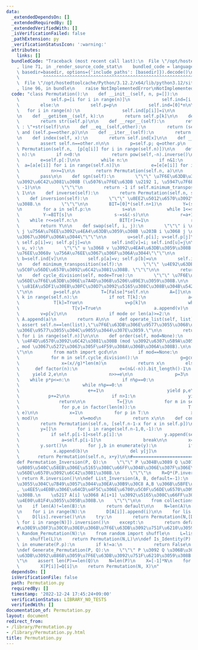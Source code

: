 ```yaml
---
data:
  _extendedDependsOn: []
  _extendedRequiredBy: []
  _extendedVerifiedWith: []
  _isVerificationFailed: false
  _pathExtension: py
  _verificationStatusIcon: ':warning:'
  attributes:
    links: []
  bundledCode: "Traceback (most recent call last):\n  File \"/opt/hostedtoolcache/Python/3.12.2/x64/lib/python3.12/site-packages/onlinejudge_verify/documentation/build.py\"\
    , line 71, in _render_source_code_stat\n    bundled_code = language.bundle(stat.path,\
    \ basedir=basedir, options={'include_paths': [basedir]}).decode()\n          \
    \         ^^^^^^^^^^^^^^^^^^^^^^^^^^^^^^^^^^^^^^^^^^^^^^^^^^^^^^^^^^^^^^^^^^^^^^^^^^^^^^^^^\n\
    \  File \"/opt/hostedtoolcache/Python/3.12.2/x64/lib/python3.12/site-packages/onlinejudge_verify/languages/python.py\"\
    , line 96, in bundle\n    raise NotImplementedError\nNotImplementedError\n"
  code: "class Permutation():\n    def __init__(self, n, p=[]):\n        if p==[]:\n\
    \            self.p=[i for i in range(n)]\n            self.ind=[i for i in range(n)]\n\
    \        else:\n            self.p=p\n            self.ind=[0]*n\n\n         \
    \   for i in range(n):\n                self.ind[p[i]]=i\n\n        self.n=n\n\
    \n    def __getitem__(self, k):\n        return self.p[k]\n\n    def __str__(self):\n\
    \        return str(self.p)\n\n    def __repr__(self):\n        return \"[Permutation]\
    \ : \"+str(self)\n\n    def __eq__(self,other):\n        return (self.n==other.n)\
    \ and (self.p==other.p)\n\n    def __iter__(self):\n        return iter(self.p)\n\
    \n    def index(self, x):\n        return self.ind[x]\n\n    def __mul__(self,other):\n\
    \        assert self.n==other.n\n\n        p=self.p; q=other.p\n        return\
    \ Permutation(self.n,  [p[q[i]] for i in range(self.n)])\n\n    def __pow__(self,\
    \ n):\n        if n<0:\n            return pow(self,-n).inverse()\n\n        a=list(range(self.n))\n\
    \        e=self.p[:]\n\n        while n:\n            if n&1:\n              \
    \  a=[a[e[i]] for i in range(self.n)]\n            e=[e[e[i]] for i in range(self.n)]\n\
    \            n>>=1\n\n        return Permutation(self.n, a)\n\n    def __truediv__(self,other):\n\
    \        pass\n\n    def sgn(self):\n        \"\"\" \u7F6E\u63DB\u306E\u7B26\u53F7\
    \u3092\u6C42\u3081\u308B (\u5076\u7F6E\u63DB \u2192 1, \u5947\u7F6E\u63DB \u2192\
    \ -1)\n\n        \"\"\"\n        return -1 if self.minimum_transposition()%2 else\
    \ 1\n\n    def inverse(self):\n        return Permutation(self.n, self.ind)\n\n\
    \    def inversion(self):\n        \"\"\" \u8EE2\u5012\u6570\u3092\u6C42\u3081\
    \u308B.\n        \"\"\"\n\n        BIT=[0]*(self.n+1)\n        Y=(self.n*(self.n-1))//2\n\
    \n        for a in self.p:\n            s=a\n            while 1<=s:\n       \
    \         Y-=BIT[s]\n                s-=s&(-s)\n\n            r=a+1\n        \
    \    while r<=self.n:\n                BIT[r]+=1\n                r+=r&(-r)\n\
    \        return Y\n\n    def swap(self, i, j):\n        \"\"\" i \u756A\u76EE\u3068\
    \ j \u756A\u76EE\u3092\u4EA4\u63DB\u3059\u308B \u203B i \u3068 j \u3092\u4EA4\u63DB\
    \u3067\u306F\u306A\u3044\"\"\"\n\n        u=self.p[i]; v=self.p[j]\n\n       \
    \ self.p[i]=v; self.p[j]=u\n        self.ind[v]=i; self.ind[u]=j\n\n    def transposition(self,\
    \ u, v):\n        \"\"\" u \u3068 v \u3092\u4EA4\u63DB\u3059\u308B \u203B u \u756A\
    \u76EE\u3068v \u756A\u76EE\u3067\u306F\u306A\u3044\"\"\"\n\n        a=self.ind[u];\
    \ b=self.ind[v]\n\n        self.p[a]=v; self.p[b]=u\n        self.ind[u]=b; self.ind[v]=a\n\
    \n    def minimum_transposition(self):\n        \"\"\" \u4E92\u63DB\u306E\u6700\
    \u5C0F\u56DE\u6570\u3092\u6C42\u3081\u308B. \"\"\"\n\n        return self.n-len(self.cycle_division())\n\
    \n    def cycle_division(self, mode=True):\n        \"\"\" \u7F6E\u63DB\u3092\u5DE1\
    \u56DE\u7F6E\u63DB\u306E\u7A4D\u306B\u5206\u89E3\u3059\u308B.\n\n        mode:\
    \ \u81EA\u5DF1\u30EB\u30FC\u30D7\u3092\u5165\u308C\u308B\u304B\u5426\u304B\"\"\
    \"\n\n        p=self.p\n        T=[False]*self.n\n        A=[]\n\n        for\
    \ k in range(self.n):\n            if not T[k]:\n                a=[k]\n\n   \
    \             T[k]=True\n                v=p[k]\n                while v!=k:\n\
    \                    T[v]=True\n                    a.append(v)\n            \
    \        v=p[v]\n\n                if mode or len(a)>=2:\n                   \
    \ A.append(a)\n        return A\n\n    def operate_list(self, list):\n       \
    \ assert self.n==len(list),\"\u7F6E\u63DB\u306E\u9577\u3055\u3068\u30EA\u30B9\u30C8\
    \u306E\u9577\u3055\u304C\u9055\u3044\u307E\u3059.\"\n\n        return [list[self.ind[i]]\
    \ for i in range(self.n)]\n\n\n    def order(self, mod=None):\n        \"\"\"\
    \ \u4F4D\u6570\u3092\u6C42\u3081\u308B (mod \u3092\u6307\u5B9A\u3059\u308B\u3068\
    , mod \u3067\u5272\u3063\u305F\u4F59\u308A\u306B\u306A\u308B).\n\n        \"\"\
    \"\n\n        from math import gcd\n\n        if mod==None:\n            x=1\n\
    \            for m in self.cycle_division():\n                g=gcd(x,len(m))\n\
    \                x=(x//g)*len(m)\n            return x\n        else:\n      \
    \      def factor(n):\n                e=(n&(-n)).bit_length()-1\n           \
    \     yield 2,e\n\n                n>>=e\n\n                p=3\n            \
    \    while p*p<=n:\n                    if n%p==0:\n                        e=0\n\
    \                        while n%p==0:\n                            n//=p\n  \
    \                          e+=1\n                        yield p,e\n         \
    \           p+=2\n\n                if n>1:\n                    yield n,1\n \
    \               return\n\n            T={}\n            for m in self.cycle_division():\n\
    \                for p,e in factor(len(m)):\n                    T[p]=max(T.get(p,0),\
    \ e)\n\n            x=1\n            for p in T:\n                x*=pow(p, T[p],\
    \ mod)\n                x%=mod\n            return x\n\n    def conjugate(self):\n\
    \        return Permutation(self.n, [self.n-1-x for x in self.p])\n\n    def next(self):\n\
    \        y=[]\n        for i in range(self.n-1,0,-1):\n            y.append(self.p[i])\n\
    \            if self.p[i-1]<self.p[i]:\n                y.append(self.p[i-1])\n\
    \                a=self.p[i-1]\n                break\n\n        x=self.p[:i-1]\n\
    \        y.sort()\n        for j,b in enumerate(y):\n            if a<b:\n   \
    \             x.append(b)\n                del y[j]\n                break\n \
    \       return Permutation(self.n, x+y)\n\n#=================================================\n\
    def Permutation_Inversion(P, Q):\n    \"\"\" P \u304B\u3089 Q \u3078\u96A3\u63A5\
    \u9805\u540C\u58EB\u306E\u5165\u308C\u66FF\u3048\u306E\u307F\u306E\u6700\u5C0F\
    \u56DE\u6570\u3092\u6C42\u3081\u308B.\n    \"\"\"\n    R=Q*(P.inverse())\n   \
    \ return R.inversion()\n\ndef List_Inversion(A, B, default=-1):\n    \"\"\"\u9577\
    \u3055\u304C\u7B49\u3057\u3044\u30EA\u30B9\u30C8 A,B \u306B\u5BFE\u3057\u3066\
    , \u4EE5\u4E0B\u306E\u64CD\u4F5C\u306E\u6700\u5C0F\u56DE\u6570\u3092\u6C42\u3081\
    \u308B.\n    \u5217 A[i] \u3068 A[i+1] \u3092\u5165\u308C\u66FF\u3048, B \u3068\
    \u4E00\u81F4\u3055\u305B\u308B.\n    \"\"\"\n\n    from collections import defaultdict\n\
    \n    if len(A)!=len(B):\n        return default\n\n    N=len(A)\n    D=defaultdict(list)\n\
    \n    for i in range(N):\n        D[A[i]].append(i)\n\n    for lis in D:\n   \
    \     D[lis].reverse()\n\n    try:\n        return Permutation(N,[D[B[i]].pop()\
    \ for i in range(N)]).inversion()\n    except:\n        return default\n\n#=================================================\n\
    #\u30E9\u30F3\u30C0\u30E0\u306B\u7F6E\u63DB\u3092\u751F\u6210\u3059\u308B.\ndef\
    \ Random_Permutation(N):\n    from random import shuffle\n    L=list(range(N))\n\
    \    shuffle(L)\n    return Permutation(N,L)\n\ndef Is_Identity(P):\n    for k,a\
    \ in enumerate(P.p):\n        if k!=a:\n            return False\n    return True\n\
    \ndef Generate_Permutation(P, Q):\n    \"\"\" P \u3092 Q \u306B\u3059\u308B\u5909\
    \u63DB\u3092\u8868\u3059\u7F6E\u63DB\u3092\u751F\u6210\u3059\u308B.\n\n    \"\"\
    \"\n    assert len(P)==len(Q)\n    N=len(P)\n    X=[-1]*N\n    for i in range(N):\n\
    \        X[P[i]]=Q[i]\n    return Permutation(N, X)\n"
  dependsOn: []
  isVerificationFile: false
  path: Permutation.py
  requiredBy: []
  timestamp: '2022-12-24 17:45:24+09:00'
  verificationStatus: LIBRARY_NO_TESTS
  verifiedWith: []
documentation_of: Permutation.py
layout: document
redirect_from:
- /library/Permutation.py
- /library/Permutation.py.html
title: Permutation.py
---
```

